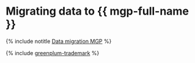 # Migrating data to {{ mgp-full-name }}

{% include notitle [Data migration MGP](../../_tutorials/datatransfer/managed-greenplum.md) %}


{% include [greenplum-trademark](../../_includes/mdb/mgp/trademark.md) %}

